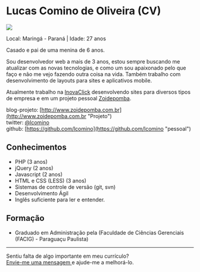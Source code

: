# Lucas Comino de Oliveira (CV)

<img src="https://avatars0.githubusercontent.com/u/671356?s=200" />

Local: Maringá - Paraná | Idade: 27 anos

Casado e pai de uma menina de 6 anos.

Sou desenvolvedor web a mais de 3 anos, estou sempre buscando me atualizar com as novas tecnologias, e como um sou apaixonado pelo que faço e não me vejo fazendo outra coisa na vida.
Também trabalho com desenvolvimento de layouts para sites e aplicativos mobile.

Atualmente trabalho na [InovaClick](http://www.inovaclick.com.br "Link") desenvolvendo sites para diversos tipos de empresa e em um projeto pessoal [Zoidepomba](http://zoidepomba.com.br "link").

blog-projeto: [http://www.zoidepomba.com.br](http://www.zoidepomba.com.br "Projeto")  
twitter: [@lcomino](http://twitter.com/lcomino "pessoal")  
github: [https://github.com/lcomino](https://github.com/lcomino "pessoal")  

## Conhecimentos

* PHP (3 anos)
* jQuery (2 anos)
* Javascript (2 anos)
* HTML e CSS (LESS) (3 anos)
* Sistemas de controle de versão (git, svn)
* Desenvolvimento Ágil
* Inglês suficiente para ler e entender.

## Formação

* Graduado em Administração pela (Faculdade de Ciências Gerenciais (FACIG) - Paraguaçu Paulista)


--- 
  
Sentiu falta de algo importante em meu currículo?  
[Envie-me uma mensagem ](mailto:lcomino3d@gmail.com "Envie-me uma mensagem ") e ajude-me a melhorá-lo.
